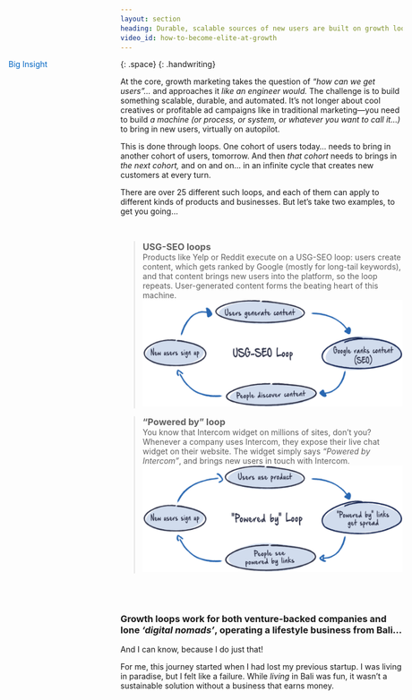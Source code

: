 ```yaml
---
layout: section
heading: Durable, scalable sources of new users are built on growth loops
video_id: how-to-become-elite-at-growth
---
```


{: .space}
{: .handwriting}
<span style="float: left; margin-left: -200px; color: #0066c3;">Big Insight</span>

At the core, growth marketing takes the question of *“how can we get users”…* and approaches it *like an engineer would.* The challenge is to build something scalable, durable, and automated. It’s not longer about cool creatives or profitable ad campaigns like in traditional marketing—you need to build *a machine (or process, or system, or whatever you want to call it…)* to bring in new users, virtually on autopilot.

This is done through loops. One cohort of users today… needs to bring in another cohort of users, tomorrow. And then *that cohort* needs to brings in *the next cohort,* and on and on… in an infinite cycle that creates new customers at every turn. 

There are over 25 different such loops, and each of them can apply to different kinds of products and businesses. But let’s take two examples, to get you going…

<br>
<blockquote>
<span class="underline underline--short" style="font-size: 115%;"><b>USG-SEO loops</b></span><br style="margin-bottom: 15px;">
  Products like Yelp or Reddit execute on a USG-SEO loop: users create content, which gets ranked by Google (mostly for long-tail keywords), and that content brings new users into the platform, so the loop repeats. User-generated content forms the beating heart of this machine.
  <img src="/assets/images/usg-seo-loop.png" class="image--growth-loop">
</blockquote>

<blockquote>
<span class="underline underline--short" style="font-size: 115%;"><b>“Powered by” loop</b></span><br style="margin-bottom: 15px;">
  You know that Intercom widget on millions of sites, don’t you? Whenever a company uses Intercom, they expose their live chat widget on their website. The widget simply says <i>“Powered by Intercom”</i>, and brings new users in touch with Intercom.
  <img src="/assets/images/powered-by-loop.png" class="image--growth-loop">
</blockquote>

<br><br>
### Growth loops work for both venture-backed companies and lone *‘digital nomads’*, operating a lifestyle business from Bali…

And I can know, because I do just that!

For me, this journey started when I had lost my previous startup. I was living in paradise, but I felt like a failure. While *living* in Bali was fun, it wasn’t a sustainable solution without a business that earns money.
